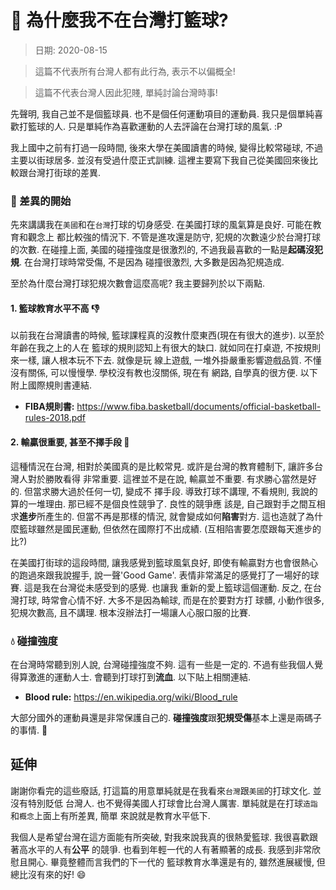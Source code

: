 # :basketball: 為什麼我不在台灣打籃球?

> 日期: 2020-08-15

> 這篇不代表所有台灣人都有此行為, 表示不以偏概全!

> 這篇不代表台灣人因此犯賤, 單純討論台灣時事!

先聲明, 我自己並不是個籃球員. 也不是個任何運動項目的運動員. 我只是個單純喜歡打籃球的人.
只是單純作為喜歡運動的人去評論在台灣打球的風氣. :P

我上國中之前有打過一段時間, 後來大學在美國讀書的時候, 變得比較常碰球, 不過主要以街球居多.
並沒有受過什麼正式訓練. 這裡主要寫下我自己從美國回來後比較跟台灣打街球的差異.

### :speech_balloon: 差異的開始

先來講講我在`美國`和在`台灣`打球的切身感受. 在美國打球的風氣算是良好. 可能在教育和觀念上
都比較強的情況下. 不管是進攻還是防守, 犯規的次數遠少於台灣打球的次數. 在碰撞上面, 
美國的碰撞強度是很激烈的, 不過我最喜歡的一點是**起碼沒犯規**. 在台灣打球時常受傷, 不是因為
碰撞很激烈, 大多數是因為犯規造成.

至於為什麼台灣打球犯規次數會這麼高呢? 我主要歸列於以下兩點.

#### 1. 籃球教育水平不高 :-1:

以前我在台灣讀書的時候, 籃球課程真的沒教什麼東西(現在有很大的進步). 以至於年齡在我之上的人在
籃球的規則認知上有很大的缺口. 就如同在打桌遊, 不按規則來一樣, 讓人根本玩不下去. 就像是玩
線上遊戲, 一堆外掛嚴重影響遊戲品質. 不懂沒有關係, 可以慢慢學. 學校沒有教也沒關係, 現在有
網路, 自學真的很方便. 以下附上國際規則書連結.

* **FIBA規則書:** https://www.fiba.basketball/documents/official-basketball-rules-2018.pdf

#### 2. 輸贏很重要, 甚至不擇手段 :punch:

這種情況在台灣, 相對於美國真的是比較常見. 或許是台灣的教育體制下, 讓許多台灣人對於勝敗看得
非常重要. 這裡並不是在說, 輸贏並不重要. 有求勝心當然是好的. 但當求勝大過於任何一切, 變成不
擇手段. 導致打球不講理, 不看規則, 我說的算的一堆理由. 那已經不是個良性競爭了. 良性的競爭應
該是, 自己跟對手之間互相求**進步**所產生的. 但當不再是那樣的情況, 就會變成如何**陷害**對方.
這也造就了為什麼籃球雖然是國民運動, 但依然在國際打不出成績. (互相陷害要怎麼跟每天進步的比?)

在美國打街球的這段時間, 讓我感覺到籃球風氣良好, 即使有輸贏對方也會很熱心的跑過來跟我說握手,
說一聲'Good Game'. 表情非常滿足的感覺打了一場好的球賽. 這是我在台灣從未感受到的感覺. 也讓我
重新的愛上籃球這個運動. 反之, 在台灣打球, 時常會心情不好. 大多不是因為輸球, 而是在於要對方打
球髒, 小動作很多, 犯規次數高, 且不講理. 根本沒辦法打一場讓人心服口服的比賽.

### :droplet: 碰撞強度

在台灣時常聽到別人說, 台灣碰撞強度不夠. 這有一些是一定的. 不過有些我個人覺得算激進的運動人士.
會聽到打球打到**流血**. 以下貼上相關連結.

* **Blood rule:** https://en.wikipedia.org/wiki/Blood_rule

大部分國外的運動員還是非常保護自己的. **碰撞強度**跟**犯規受傷**基本上還是兩碼子的事情. :anger:

## 延伸

謝謝你看完的這些廢話, 打這篇的用意單純就是在我看來`台灣`跟`美國`的打球文化. 並沒有特別貶低
台灣人. 也不覺得美國人打球會比台灣人厲害. 單純就是在打球`造詣`和`概念`上面上有所差異, 簡單
來說就是教育水平低下.

我個人是希望台灣在這方面能有所突破, 對我來說我真的很熱愛籃球. 我很喜歡跟著高水平的人有**公平**
的競爭. 也看到年輕一代的人有著顯著的成長. 我感到非常欣慰且開心. 畢竟整體而言我們的下一代的
籃球教育水準還是有的, 雖然進展緩慢, 但總比沒有來的好! :smile:

